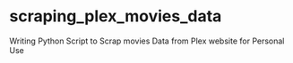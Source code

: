 # scraping_plex_movies_data
Writing Python Script to Scrap movies Data from Plex website for Personal Use
